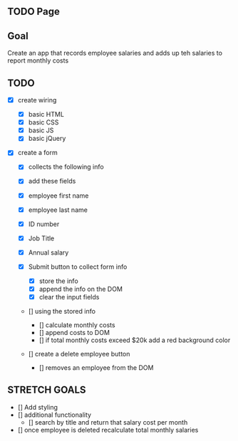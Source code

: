 ## TODO Page

## Goal

Create an app that records employee salaries and adds up teh salaries to report monthly costs

## TODO

- [x] create wiring

  - [x] basic HTML
  - [x] basic CSS
  - [x] basic JS
  - [x] basic jQuery

- [x] create a form

  - [x] collects the following info

  -[x] add these fields

  - [x] employee first name
  - [x] employee last name
  - [x] ID number
  - [x] Job Title
  - [x] Annual salary

  - [x] Submit button to collect form info

    - [x] store the info
    - [x] append the info on the DOM
    - [x] clear the input fields

  - [] using the stored info

    - [] calculate monthly costs
    - [] append costs to DOM
    - [] if total monthly costs exceed $20k add a red background color

  - [] create a delete employee button
    - [] removes an employee from the DOM

## STRETCH GOALS

- [] Add styling
- [] additional functionality
  - [] search by title and return that salary cost per month
- [] once employee is deleted recalculate total monthly salaries
